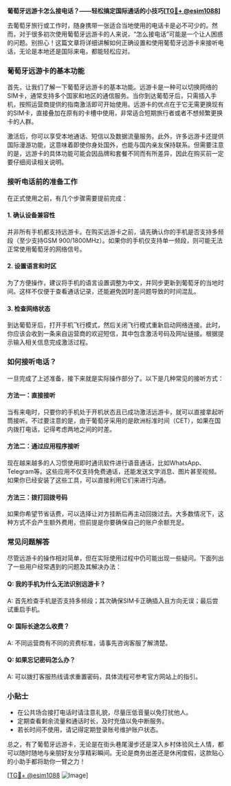 **葡萄牙远游卡怎么接电话？——轻松搞定国际通话的小技巧[[TG💪+ @esim1088](https://t.me/s/esim1088)]**

去葡萄牙旅行或工作时，随身携带一张适合当地使用的电话卡是必不可少的。然而，对于很多初次使用葡萄牙远游卡的人来说，“怎么接电话”可能是一个让人困惑的问题。别担心！这篇文章将详细讲解如何正确设置和使用葡萄牙远游卡来接听电话，无论是本地还是国际来电，都能轻松应对。

### 葡萄牙远游卡的基本功能

首先，让我们了解一下葡萄牙远游卡的基本功能。远游卡是一种可以切换网络的SIM卡，通常支持多个国家和地区的通信服务。当你到达葡萄牙后，只需插入手机，按照运营商提供的指南激活即可开始使用。远游卡的优点在于它无需更换现有的SIM卡，直接叠加在原有的卡槽中使用，非常适合短期旅行者或者不想频繁更换卡的人群。

激活后，你可以享受本地通话、短信以及数据流量服务。此外，许多远游卡还提供国际漫游功能，这意味着即使你身处国外，也能与国内亲友保持联系。但需要注意的是，远游卡的具体功能可能会因品牌和套餐不同而有所差异，因此在购买前一定要仔细阅读相关说明。

### 接听电话前的准备工作

在正式使用之前，有几个步骤需要提前完成：

#### 1. 确认设备兼容性
并非所有手机都支持远游卡。在购买远游卡之前，请先确认你的手机是否支持多频段（至少支持GSM 900/1800MHz）。如果你的手机仅支持单一频段，则可能无法正常使用葡萄牙的网络信号。

#### 2. 设置语言和时区
为了方便操作，建议将手机的语言设置调整为中文，并同步更新到葡萄牙的当地时间。这样不仅便于查看通话记录，还能避免因时差问题导致的时间混乱。

#### 3. 检查网络状态
到达葡萄牙后，打开手机飞行模式，然后关闭飞行模式重新启动网络连接。此时，你应该会收到一条来自运营商的欢迎短信，其中包含激活号码及网址链接。根据提示输入相关信息完成激活过程。

### 如何接听电话？

一旦完成了上述准备，接下来就是实际操作部分了。以下是几种常见的接听方式：

#### 方法一：直接接听
当有来电时，只要你的手机处于开机状态且已成功激活远游卡，就可以直接拿起听筒接听。不过要注意的是，由于葡萄牙采用的是欧洲标准时间（CET），如果在国内拨打电话，记得考虑两地之间的时差。

#### 方法二：通过应用程序接听
现在越来越多的人习惯使用即时通讯软件进行语音通话，比如WhatsApp、Telegram等。这些应用不仅支持免费通话，还能发送文字消息、图片甚至视频。如果你已经安装了这些工具，可以直接利用它们来进行沟通。

#### 方法三：拨打回拨号码
如果你希望节省话费，可以选择让对方挂断后再主动回拨过去。大多数情况下，这种方式不会产生额外费用，但前提是你要确保自己的账户余额充足。

### 常见问题解答

尽管远游卡的操作相对简单，但在实际使用过程中仍可能出现一些疑问。下面列出了一些用户经常遇到的问题及其解决办法：

#### Q: 我的手机为什么无法识别远游卡？
A: 首先检查手机是否支持多频段；其次确保SIM卡正确插入且方向无误；最后尝试重启手机。

#### Q: 国际长途怎么收费？
A: 不同运营商有不同的资费标准，请事先咨询客服了解清楚。

#### Q: 如果忘记密码怎么办？
A: 可以拨打客服热线请求重置密码，具体流程可参考官方网站上的指引。

### 小贴士

- 在公共场合接打电话时请注意礼貌，尽量压低音量以免打扰他人。
- 定期查看剩余流量和通话时长，及时充值以免中断服务。
- 若长时间不使用，请记得定期登录账号维护账户状态。

总之，有了葡萄牙远游卡，无论是在街头巷尾漫步还是深入乡村体验风土人情，都可以随时随地与亲朋好友分享精彩瞬间。无论是商务出差还是休闲度假，这款贴心的小助手都将助你一臂之力！

[[TG💪+ @esim1088](https://t.me/s/esim1088) ![Image](https://i.postimg.cc/4NQfJmqS/Snipaste-2025-05-13-00-14-12.png)]
